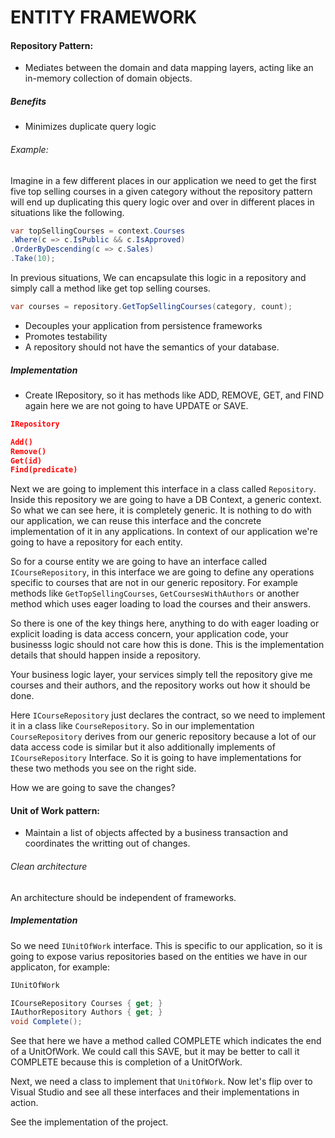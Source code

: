 # ENTITY FRAMEWORK
#### Repository Pattern:
- Mediates between the domain and data mapping layers, acting like an in-memory collection of domain objects.

##### Benefits
- Minimizes duplicate query logic

###### Example:
Imagine in a few different places in our application we need to get the first five top selling courses in a given category without the repository pattern will end up duplicating this query logic over and over in different places in situations like the following.

```c#
var topSellingCourses = context.Courses
.Where(c => c.IsPublic && c.IsApproved)
.OrderByDescending(c => c.Sales)
.Take(10);
```

In previous situations, We can encapsulate this logic in a repository and simply call a method like get top selling courses.

```c#
var courses = repository.GetTopSellingCourses(category, count);
```

- Decouples your application from persistence frameworks
- Promotes testability
- A repository should not have the semantics of your database.

##### Implementation
- Create IRepository, so it has methods like ADD, REMOVE, GET, and FIND again here we are not going to have UPDATE or SAVE. 
```json
IRepository

Add()
Remove()
Get(id)
Find(predicate)
```
Next we are going to implement this interface in a class called ```Repository```. Inside this repository we are going to have a DB Context, a generic context. So what we can see here, it is completely generic. It is nothing to do with our application, we can reuse this interface and the concrete implementation of it in any applications. In context of our application we're going to have a repository for each entity.

So for a course entity we are going to have an interface called ```ICourseRepository```, in this interface we are going to define any operations specific to courses that are not in our generic repository. For example methods like ```GetTopSellingCourses```, ```GetCoursesWithAuthors``` or another method which uses eager loading to load the courses and their answers.

So there is one of the key things here, anything to do with eager loading or explicit loading is data access concern, your application code, your businesss logic should not care how this is done. This is the implementation details that should happen inside a repository.

Your business logic layer, your services simply tell the repository give me courses and their authors, and the repository works out how it should be done.

Here ```ICourseRepository``` just declares the contract, so we need to implement it in a class like ```CourseRepository```. So in our implementation ```CourseRepository``` derives from our generic repository because a lot of our data access code is similar but it also additionally implements of ```ICourseRepository``` Interface. So it is going to have implementations for these two methods you see on the right side.


How we are going to save the changes?

#### Unit of Work pattern:
- Maintain a list of objects affected by a business transaction and coordinates the writting out of changes.

###### Clean architecture
An architecture should be independent of frameworks.

##### Implementation
So we need ```IUnitOfWork``` interface. This is specific to our application, so it is going to expose varius repositories based on the entities we have in our applicaton, for example:

```c#
IUnitOfWork

ICourseRepository Courses { get; }
IAuthorRepository Authors { get; }
void Complete();
```
See that here we have a method called COMPLETE which indicates the end of a UnitOfWork. We could call this SAVE, but it may be better to call it COMPLETE because this is completion of a UnitOfWork.

Next, we need a class to implement that ```UnitOfWork```. Now let's flip over to Visual Studio and see all these interfaces and their implementations in action.

See the implementation of the project.











